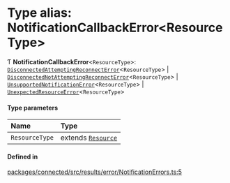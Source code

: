 # Type alias: NotificationCallbackError\<ResourceType\>

Ƭ **NotificationCallbackError**\<`ResourceType`\>: [`DisconnectedAttemptingReconnectError`](../classes/DisconnectedAttemptingReconnectError.md)\<`ResourceType`\> \| [`DisconnectedNotAttemptingReconnectError`](../classes/DisconnectedNotAttemptingReconnectError.md)\<`ResourceType`\> \| [`UnsupportedNotificationError`](../classes/UnsupportedNotificationError.md)\<`ResourceType`\> \| [`UnexpectedResourceError`](../classes/UnexpectedResourceError.md)\<`ResourceType`\>

#### Type parameters

| Name | Type |
| :------ | :------ |
| `ResourceType` | extends [`Resource`](../interfaces/Resource.md) |

#### Defined in

[packages/connected/src/results/error/NotificationErrors.ts:5](https://github.com/o-development/ldo/blob/0518c5c7483d8344bdec226a595a6c39a34f346f/packages/connected/src/results/error/NotificationErrors.ts#L5)
